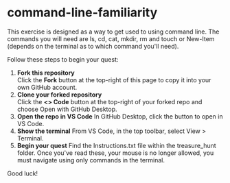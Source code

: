 # command-line-familiarity

This exercise is designed as a way to get used to using command line. The commands you will need are ls, cd, cat, mkdir, rm and touch or New-Item (depends on the terminal as to which command you'll need).

Follow these steps to begin your quest:

1. **Fork this repository**  
   Click the **Fork** button at the top-right of this page to copy it into your own GitHub account.
2. **Clone your forked repository**  
   Click the **<> Code** button at the top-right of your forked repo and choose Open with GitHub Desktop.
3. **Open the repo in VS Code**
   In GitHub Desktop, click the button to open in VS Code.
4. **Show the terminal**
   From VS Code, in the top toolbar, select View > Terminal.
5. **Begin your quest**
   Find the Instructions.txt file within the treasure_hunt folder. Once you've read these, your mouse is no longer allowed, you must navigate using only commands in the terminal.

Good luck!
